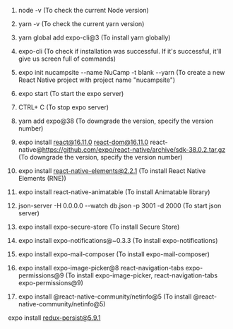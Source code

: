 1. node -v
(To check the current Node version)

2. yarn -v
(To check the current yarn version)

3. yarn global add expo-cli@3
(To install yarn globally)

4. expo-cli
(To check if installation was successful. If it's successful, it'll give us screen full of commands)

5. expo init nucampsite --name NuCamp -t blank --yarn
(To create a new React Native project with project name "nucampsite")

6. expo start
(To start the expo server)

7. CTRL+ C
(To stop expo server)

8. yarn add expo@38
(To downgrade the version, specify the version number)

9. expo install react@16.11.0 react-dom@16.11.0 react-native@https://github.com/expo/react-native/archive/sdk-38.0.2.tar.gz
(To downgrade the version, specify the version number)

10. expo install react-native-elements@2.2.1
(To install React Native Elements (RNE))

11. expo install react-native-animatable
(To install Animatable library)

12. json-server -H 0.0.0.0 --watch db.json -p 3001 -d 2000
(To start json server)

13. expo install expo-secure-store
(To install Secure Store)

14. expo install expo-notifications@~0.3.3
(To install expo-notifications)

15. expo install expo-mail-composer
(To install expo-mail-composer)

16. expo install expo-image-picker@8 react-navigation-tabs expo-permissions@9
(To install expo-image-picker, react-navigation-tabs expo-permissions@9)

17. expo install @react-native-community/netinfo@5
(To  install @react-native-community/netinfo@5)





expo install redux-persist@5.9.1





